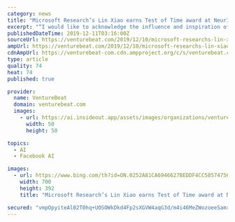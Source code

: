 ```yaml
---
category: news
title: "Microsoft Research’s Lin Xiao earns Test of Time award at NeurIPS"
excerpt: "“I would like to acknowledge the influence and inspiration of Professor Yurii Nesterov on this paper, and pretty much everything in my research,” Xiao said. “This work is a simple extension of his paper.” Last year’s Test of Time award winner, work by Facebook AI Research’s Leon Bottou and Google AI’s Olivier Bousquet, also went ..."
publishedDateTime: 2019-12-11T03:16:00Z
sourceUrl: https://venturebeat.com/2019/12/10/microsoft-researchs-lin-xiao-earns-test-of-time-award-at-neurips/
ampUrl: https://venturebeat.com/2019/12/10/microsoft-researchs-lin-xiao-earns-test-of-time-award-at-neurips/amp/
cdnAmpUrl: https://venturebeat-com.cdn.ampproject.org/c/s/venturebeat.com/2019/12/10/microsoft-researchs-lin-xiao-earns-test-of-time-award-at-neurips/amp/
type: article
quality: 74
heat: 74
published: true

provider:
  name: VentureBeat
  domain: venturebeat.com
  images:
    - url: https://ai.insideout.app/assets/images/organizations/venturebeat.com-50x50.jpg
      width: 50
      height: 50

topics:
  - AI
  - Facebook AI

images:
  - url: https://www.bing.com/th?id=ON.0252A81CA6946627BEDDF4CC58574756
    width: 700
    height: 392
    title: "Microsoft Research’s Lin Xiao earns Test of Time award at NeurIPS"

secured: "vmpOpyiteAl02T0hq+UOSOWkDkd4Fp2sXGVW4aqG3d/m4i46MeZWozoeeSamrFljcdTccsZ79Lw/pGxOQXCDUNCEyeT4SHua1xilfDUOgYk9EpWb/KgTyG16dTTSOBPFeAOimn7pCfWURtHdhpN4jNbnTbWb1PJ4tQ9utnPEw0rKVWEEdEocdTTMIf3LsDrnSux6aOJtbsE8PZ1ytAfKh0DllEbWq5L/0RtWGvVEuXaHOjYXRv208ST+AjNH6/3L6+fib9DitoJ0+cqf57RflQ==;3/Ec3rkVcX5vEbXemNGz0A=="
---
```


